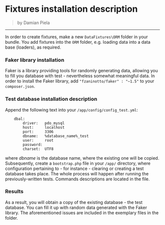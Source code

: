 # Fixtures installation description

>by Damian Piela

---

In order to create fixtures, make a new `DataFixtures\ORM` folder in your bundle.
You add fixtures into the `ORM` folder, e.g. loading data into a data base (loaders), as required.


### Faker library installation

Faker is a library providing tools for randomly generating data, allowing you to fill you database with test - nevertheless somewhat meaningful data.
In order to install the Faker library, add `"fzaninotto/faker" : "~1.5"` to your `composer.json`.


### Test database installation description

Append the following text into your `/app/config/config_test.yml`:

```doctrine:
    dbal:
        driver:   pdo_mysql
        host:     localhost
        port:     3306
        dbname:   %database_name%_test
        user:     root
        password: 
        charset:  UTF8 
```

where *dbname* is the database name, where the existing one will be copied.
Subsequently, create a `bootstrap.php` file in your `/app/` directory, where configuration pertaining to - for instance - clearing or creating a test database takes place.
The whole process will happen after running the previously-written tests. Commands descriptions are located in the file.

### Results

As a result, you will obtain a copy of the existing database - the test database. You can fill it up with random data generated with the Faker library.
The aforementioned issues are included in the exemplary files in the folder. 
